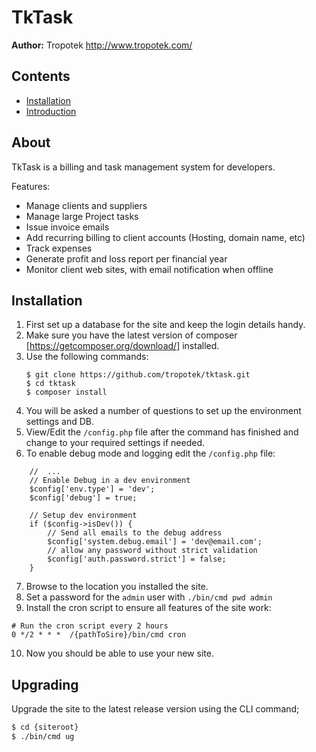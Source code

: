 # TkTask

__Author:__ Tropotek <http://www.tropotek.com/>

## Contents

- [Installation](#installation)
- [Introduction](#introduction)

## About
TkTask is a billing and task management system for developers. 

Features:
- Manage clients and suppliers
- Manage large Project tasks
- Issue invoice emails
- Add recurring billing to client accounts (Hosting, domain name, etc)
- Track expenses
- Generate profit and loss report per financial year
- Monitor client web sites, with email notification when offline

## Installation

1. First set up a database for the site and keep the login details handy.
2. Make sure you have the latest version of composer [https://getcomposer.org/download/] installed.
3. Use the following commands:
    ```
    $ git clone https://github.com/tropotek/tktask.git
    $ cd tktask
    $ composer install
    ````
4. You will be asked a number of questions to set up the environment settings and DB.
5. View/Edit the `/config.php` file after the command has finished and change to your required settings if needed.
6. To enable debug mode and logging edit the `/config.php` file:
```
    //  ...
    // Enable Debug in a dev environment
    $config['env.type'] = 'dev';
    $config['debug'] = true;

    // Setup dev environment
    if ($config->isDev()) {
        // Send all emails to the debug address
        $config['system.debug.email'] = 'dev@email.com';
        // allow any password without strict validation
        $config['auth.password.strict'] = false;
    }
```
7. Browse to the location you installed the site.
8. Set a password for the `admin` user with `./bin/cmd pwd admin`
9. Install the cron script to ensure all features of the site work:
```
# Run the cron script every 2 hours
0 */2 * * *  /{pathToSire}/bin/cmd cron
```
10. Now you should be able to use your new site.


## Upgrading

Upgrade the site to the latest release version using the CLI command;
```bash
$ cd {siteroot}
$ ./bin/cmd ug
```




